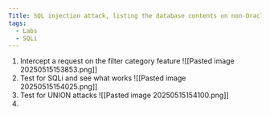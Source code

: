 ```yaml
---
Title: SQL injection attack, listing the database contents on non-Oracle databases
tags:
  - Labs
  - SQLi
---
```

1. Intercept a request on the filter category feature
![[Pasted image 20250515153853.png]]
2. Test for SQLi and see what works
![[Pasted image 20250515154025.png]]
3. Test for UNION attacks
![[Pasted image 20250515154100.png]]
4. 




